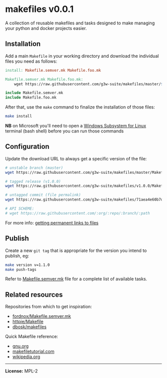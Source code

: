 # makefiles v0.0.1

A collection of reusable makefiles and tasks designed to make managing your python and docker projects easier.

## Installation

Add a main `Makefile` in your working directory and download the individual files you need as follows:

```Makefile
install: Makefile.semver.mk Makefile.foo.mk

Makefile.semver.mk Makefile.foo.mk:
	wget https://raw.githubusercontent.com/g3w-suite/makefiles/master/$@

include Makefile.semver.mk
include Makefile.foo.mk
```

After that, use the `make` command to finalize the installation of those files:

```sh
make install
```

**NB** on Microsoft you'll need to open a [Windows Subsystem for Linux](https://en.wikipedia.org/wiki/Windows_Subsystem_for_Linux) terminal (bash shell) before you can run those commands

## Configuration

Update the download URL to always get a specific version of the file:

```sh
# unstable branch (master)
wget https://raw.githubusercontent.com/g3w-suite/makefiles/master/Makefile.semver.mk

# tagged release (v1.0.0)
wget https://raw.githubusercontent.com/g3w-suite/makefiles/v1.0.0/Makefile.semver.mk

# untagged commit (file permalink)
wget https://raw.githubusercontent.com/g3w-suite/makefiles/71aea4e60b7d4c05e9e7357e0f94eaf82af70a21/Makefile.semver.mk

# API SCHEME:
# wget https://raw.githubusercontent.com/:org/:repo/:branch/:path
```

For more info: [getting permanent links to files](https://docs.github.com/en/repositories/working-with-files/using-files/getting-permanent-links-to-files)

## Publish

Create a new `git tag` that is appropriate for the version you intend to publish, eg:

```sh
make version v=1.1.0
make push-tags
```

Refer to [Makefile.semver.mk](./Makefile.semver.mk) file for a complete list of available tasks.

## Related resources

Repositories from which to get inspiration:

- [fordnox/Makefile.semver.mk](https://gist.github.com/fordnox/837ded1d02eff3ff7b378e296e159a4a)
- [httpie/Makefile](https://github.com/httpie/httpie/blob/master/Makefile)
- [dbosk/makefiles](https://github.com/dbosk/makefiles)

Quick Makefile reference:

- [gnu.org](https://www.gnu.org/software/make/manual/make.html)
- [makefiletutorial.com](https://makefiletutorial.com/)
- [wikipedia.org](https://en.wikipedia.org/wiki/Make_(software))

---

**License:** MPL-2
